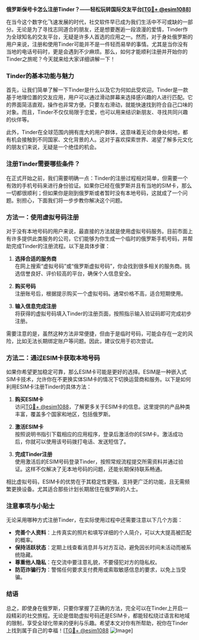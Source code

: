 **俄罗斯保号卡怎么注册Tinder？——轻松玩转国际交友平台[[TG💪+ @esim1088](https://t.me/s/esim1088)]**

在当今这个数字化飞速发展的时代，社交软件早已成为我们生活中不可或缺的一部分。无论是为了寻找志同道合的朋友，还是想要邂逅一段浪漫的爱情，Tinder作为全球知名的交友平台，无疑是许多人首选的应用之一。然而，对于身处俄罗斯的用户来说，注册和使用Tinder可能并不是一件轻而易举的事情。尤其是当你没有当地的电话号码时，更是会遇到不少麻烦。那么，如何才能顺利注册并开始你的Tinder之旅呢？今天就来给大家详细讲解一下！

### Tinder的基本功能与魅力

首先，让我们简单了解一下Tinder是什么以及它为何如此受欢迎。Tinder是一款基于地理位置的交友应用，用户可以通过滑动屏幕来选择感兴趣的人进行匹配。它的界面简洁直观，操作也非常方便。只要左右滑动，就能快速找到符合自己口味的对象。而且，Tinder不仅仅局限于恋爱，也可以用来结识新朋友、寻找共同兴趣的伙伴等。

此外，Tinder在全球范围内拥有庞大的用户群体，这意味着无论你身处何地，都有机会接触到不同国家、文化背景的人。这对于喜欢探索世界、渴望了解多元文化的朋友们来说，无疑是一个绝佳的机会。

### 注册Tinder需要哪些条件？

在正式开始之前，我们需要明确一点：Tinder的注册过程相对简单，但需要一个有效的手机号码来进行身份验证。如果你已经在俄罗斯并且有当地的SIM卡，那么一切都很顺利；但如果你是刚到俄罗斯或者暂时没有本地号码，这就成了一个问题。别担心，下面我们将一步步教你解决这个问题。

### 方法一：使用虚拟号码注册

对于没有本地号码的用户来说，最直接的方法就是使用虚拟号码服务。目前市面上有许多提供此类服务的公司，它们能够为你生成一个临时的俄罗斯手机号码，并帮助完成Tinder的注册流程。以下是具体步骤：

1. **选择合适的服务商**  
   在网上搜索“虚拟号码”或“俄罗斯虚拟号码”，你会找到很多相关的服务商。挑选信誉良好、评价较高的平台，确保个人信息安全。

2. **购买号码**  
   注册账号后，根据提示购买一个虚拟号码。通常价格不高，适合短期使用。

3. **输入信息完成注册**  
   将获得的虚拟号码填入Tinder的注册页面，按照指示输入验证码即可完成初步注册。

需要注意的是，虽然这种方法非常便捷，但由于是临时号码，可能会存在一定的风险，比如无法长期绑定账户等问题。因此，建议仅用于初次尝试。

### 方法二：通过ESIM卡获取本地号码

如果你希望更加稳定可靠，那么ESIM卡可能是更好的选择。ESIM是一种嵌入式SIM卡技术，允许你在不更换实体SIM卡的情况下切换运营商和服务。以下是如何利用ESIM卡注册Tinder的具体方法：

1. **购买ESIM卡**  
   访问[TG💪+ @esim1088](https://t.me/s/esim1088)，了解更多关于ESIM卡的信息。这里提供的产品种类丰富，覆盖多个国家和地区，包括俄罗斯。

2. **激活ESIM卡**  
   按照说明书指引下载相应的应用程序，登录后激活你的ESIM卡。激活成功后，你就可以使用该号码拨打电话、发送短信了。

3. **完成Tinder注册**  
   使用激活后的ESIM号码登录Tinder，按照常规流程提交所需资料并通过验证。这样不仅解决了无本地号码的问题，还能长期保持联系畅通。

相比虚拟号码，ESIM卡的优势在于其稳定性更强，支持更广泛的功能，且无需频繁更换设备。尤其适合那些计划长期居住在俄罗斯的人士。

### 注意事项与小贴士

无论采用哪种方式注册Tinder，在实际使用过程中还需要注意以下几个方面：

- **完善个人资料**：上传真实的照片和填写详细的个人简介，可以大大提高被匹配的概率。
- **保持活跃状态**：定期上线查看消息并与对方互动，避免因长时间未活动而被系统隐藏。
- **尊重他人隐私**：在交流中要注意礼貌，不要侵犯对方的隐私权。
- **防范诈骗行为**：警惕任何要求支付费用或索取敏感信息的要求，以免上当受骗。

### 结语

总之，即使身在俄罗斯，只要你掌握了正确的方法，完全可以在Tinder上开启一段精彩的社交旅程。无论是借助虚拟号码还是ESIM卡，都能轻松绕过语言和地域的限制，享受全球化带来的便利与乐趣。希望本文对你有所帮助，祝你在Tinder上找到属于自己的幸福！[[TG💪+ @esim1088](https://t.me/s/esim1088) ![Image](https://i.postimg.cc/4NQfJmqS/Snipaste-2025-05-13-00-14-12.png)]